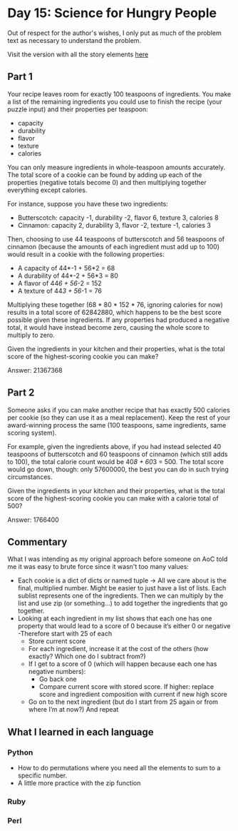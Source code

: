 # Day 15: Science for Hungry People

Out of respect for the author's wishes, I only put as much of the problem text as necessary to understand the problem.

Visit the version with all the story elements [here](https://adventofcode.com/2015/day/15)

## Part 1

Your recipe leaves room for exactly 100 teaspoons of ingredients. You make a list of the remaining ingredients you could use to finish the recipe (your puzzle input) and their properties per teaspoon:

- capacity 
- durability
- flavor
- texture
- calories

You can only measure ingredients in whole-teaspoon amounts accurately. The total score of a cookie can be found by adding up each of the properties (negative totals become 0) and then multiplying together everything except calories.

For instance, suppose you have these two ingredients:

- Butterscotch: capacity -1, durability -2, flavor 6, texture 3, calories 8
- Cinnamon: capacity 2, durability 3, flavor -2, texture -1, calories 3

Then, choosing to use 44 teaspoons of butterscotch and 56 teaspoons of cinnamon (because the amounts of each ingredient must add up to 100) would result in a cookie with the following properties:

- A capacity of 44*-1 + 56*2 = 68
- A durability of 44*-2 + 56*3 = 80
- A flavor of 44*6 + 56*-2 = 152
- A texture of 44*3 + 56*-1 = 76

Multiplying these together (68 * 80 * 152 * 76, ignoring calories for now) results in a total score of 62842880, which happens to be the best score possible given these ingredients. If any properties had produced a negative total, it would have instead become zero, causing the whole score to multiply to zero.

Given the ingredients in your kitchen and their properties, what is the total score of the highest-scoring cookie you can make?

Answer: 21367368

## Part 2

Someone asks if you can make another recipe that has exactly 500 calories per cookie (so they can use it as a meal replacement). Keep the rest of your award-winning process the same (100 teaspoons, same ingredients, same scoring system).

For example, given the ingredients above, if you had instead selected 40 teaspoons of butterscotch and 60 teaspoons of cinnamon (which still adds to 100), the total calorie count would be 40*8 + 60*3 = 500. The total score would go down, though: only 57600000, the best you can do in such trying circumstances.

Given the ingredients in your kitchen and their properties, what is the total score of the highest-scoring cookie you can make with a calorie total of 500?

Answer: 1766400

## Commentary

What I was intending as my original approach before someone on AoC told me it was easy to brute force since it wasn't too many values:

- Each cookie is a dict of dicts or named tuple -> All we care about is the final, multiplied number. Might be easier to just have a list of lists. Each sublist represents one of the ingredients. Then we can multiply by the list and use zip (or something…) to add together the ingredients that go together.
- Looking at each ingredient in my list shows that each one has one property that would lead to a score of 0 because it’s either 0 or negative
  -Therefore start with 25 of each 
  - Store current score
  - For each ingredient, increase it at the cost of the others (how exactly? Which one do I subtract from?)
  - If I get to a score of 0 (which will happen because each one has negative numbers):
      - Go back one
      - Compare current score with stored score. If higher: replace score and ingredient composition with current if new high score
  - Go on to the next ingredient (but do I start from 25 again or from where I’m at now?) And repeat

## What I learned in each language

### Python
- How to do permutations where you need all the elements to sum to a specific number.
- A little more practice with the zip function

### Ruby

### Perl
